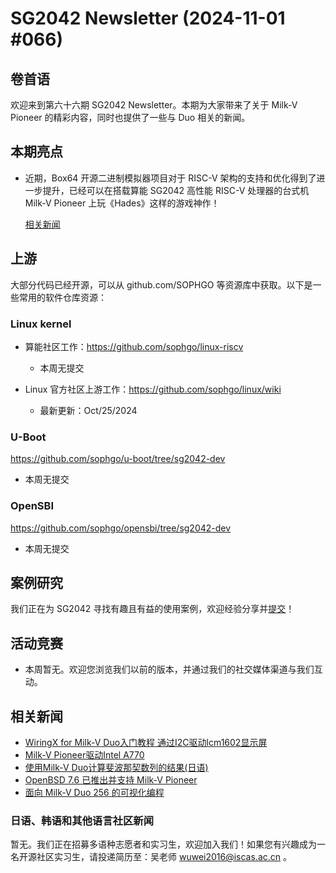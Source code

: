 # SG2042 Newsletter (2024-11-01 #066)

## 卷首语

欢迎来到第六十六期 SG2042 Newsletter。本期为大家带来了关于 Milk-V Pioneer 的精彩内容，同时也提供了一些与 Duo 相关的新闻。

## 本期亮点

+ 近期，Box64 开源二进制模拟器项目对于 RISC-V 架构的支持和优化得到了进一步提升，已经可以在搭载算能 SG2042 高性能 RISC-V 处理器的台式机 Milk-V Pioneer 上玩《Hades》这样的游戏神作！

  [相关新闻](https://mp.weixin.qq.com/s/oCdUnGG_sXjGvrluYQF2mw)

## 上游

大部分代码已经开源，可以从 github.com/SOPHGO 等资源库中获取。以下是一些常用的软件仓库资源：

### Linux kernel

+ 算能社区工作：https://github.com/sophgo/linux-riscv

  +  本周无提交

+ Linux 官方社区上游工作：https://github.com/sophgo/linux/wiki

  + 最新更新：Oct/25/2024


### U-Boot

https://github.com/sophgo/u-boot/tree/sg2042-dev

+ 本周无提交

### OpenSBI

https://github.com/sophgo/opensbi/tree/sg2042-dev 

+ 本周无提交

## 案例研究

我们正在为 SG2042 寻找有趣且有益的使用案例，欢迎经验分享并[提交](https://github.com/sophgocommunity/SG2042-Newsletter/pulls)！

## 活动竞赛

- 本周暂无。欢迎您浏览我们以前的版本，并通过我们的社交媒体渠道与我们互动。

## 相关新闻

+ [WiringX for Milk-V Duo入门教程 通过I2C驱动lcm1602显示屏][news-1]
+ [Milk-V Pioneer驱动Intel A770][news-2]
+ [使用Milk-V Duo计算斐波那契数列的结果(日语)][news-3]
+ [OpenBSD 7.6 已推出并支持 Milk-V Pioneer][news-4]
+ [面向 Milk-V Duo 256 的可视化编程][news-5]

[news-1]:https://www.bilibili.com/video/BV1zRStYCEZH
[news-2]:https://x.com/Rabenda_Issimo/status/1851317820455624978
[news-3]:https://x.com/himawariRw4Z/status/1850487332216160745
[news-4]:https://x.com/MilkV_Official/status/1845006743388160382
[news-5]:https://community.milkv.io/t/visual-programming-to-milkv-duo-256/2885/1

### 日语、韩语和其他语言社区新闻

暂无。我们正在招募多语种志愿者和实习生，欢迎加入我们！如果您有兴趣成为一名开源社区实习生，请投递简历至：吴老师 [wuwei2016@iscas.ac.cn](mailto:wuwei2016@iscas.ac.cn) 。